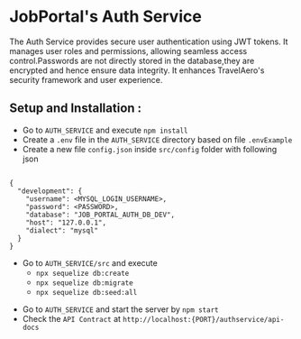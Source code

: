 # JobPortal's Auth Service 
The Auth Service provides secure user authentication using JWT tokens. It manages user roles and permissions, allowing seamless access control.Passwords are not directly stored in the database,they are encrypted and hence ensure data integrity. It enhances TravelAero's security framework and user experience.

## Setup and Installation :

- Go to `AUTH_SERVICE` and execute `npm install`
- Create a `.env` file in the `AUTH_SERVICE` directory based on file `.envExample` 
- Create a new  file `config.json` inside `src/config` folder with following json
 
```

{
  "development": {
    "username": <MYSQL_LOGIN_USERNAME>,
    "password": <PASSWORD>,
    "database": "JOB_PORTAL_AUTH_DB_DEV",
    "host": "127.0.0.1",
    "dialect": "mysql"
  }
}

```
* Go to `AUTH_SERVICE/src` and execute 
  * `npx sequelize db:create`
  * `npx sequelize db:migrate`
  * `npx sequelize db:seed:all`

- Go to `AUTH_SERVICE` and start the server by `npm start`
- Check the `API Contract` at `http://localhost:{PORT}/authservice/api-docs`
<br>

